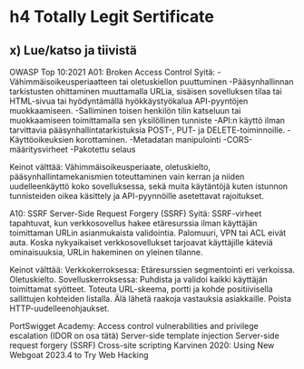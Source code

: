 # h4 Totally Legit Sertificate
## x) Lue/katso ja tiivistä
OWASP Top 10:2021
A01: Broken Access Control
Syitä:
-Vähimmäisoikeusperiaatteen tai oletuskiellon puuttuminen
-Pääsynhallinnan tarkistusten ohittaminen muuttamalla URLia, sisäisen sovelluksen tilaa tai HTML-sivua tai hyödyntämällä hyökkäystyökalua API-pyyntöjen muokkaamiseen.
-Salliminen toisen henkilön tilin katseluun tai muokkaamiseen toimittamalla sen yksilöllinen tunniste
-API:n käyttö ilman tarvittavia pääsynhallintatarkistuksia POST-, PUT- ja DELETE-toiminnoille.
-Käyttöoikeuksien korottaminen.
-Metadatan manipulointi
-CORS-määritysvirheet
-Pakotettu selaus

Keinot välttää:
Vähimmäisoikeusperiaate, oletuskielto, pääsynhallintamekanismien toteuttaminen vain kerran ja niiden uudelleenkäyttö koko sovelluksessa, sekä muita käytäntöjä kuten istunnon tunnisteiden oikea käsittely ja API-pyynnöille asetettavat rajoitukset.

A10:
SSRF Server-Side Request Forgery (SSRF)
Syitä:
SSRF-virheet tapahtuvat, kun verkkosovellus hakee etäresurssia ilman käyttäjän toimittaman URLin asianmukaista validointia. Palomuuri, VPN tai ACL eivät auta. Koska nykyaikaiset verkkosovellukset tarjoavat käyttäjille käteviä ominaisuuksia, URLin hakeminen on yleinen tilanne.

Keinot välttää:
Verkkokerroksessa:
Etäresurssien segmentointi eri verkoissa.
Oletuskielto.
Sovelluskerroksessa: 
Puhdista ja validoi kaikki käyttäjän toimittamat syötteet.
Toteuta URL-skeema, portti ja kohde positiivisella sallittujen kohteiden listalla.
Älä lähetä raakoja vastauksia asiakkaille.
Poista HTTP-uudelleenohjaukset.

PortSwigget Academy:
  Access control vulnerabilities and privilege escalation (IDOR on osa tätä)
  Server-side template injection
  Server-side request forgery (SSRF)
  Cross-site scripting
Karvinen 2020: Using New Webgoat 2023.4 to Try Web Hacking
